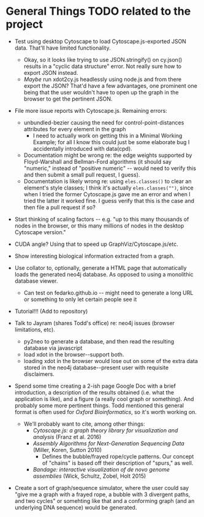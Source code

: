 # General Things TODO related to the project

* Test using desktop Cytoscape to load Cytoscape.js-exported JSON data.
  That'll have limited functionality.
    * Okay, so it looks like trying to use JSON.stringify() on cy.json()
      results in a "cyclic data structure" error. Not really sure how to
      export JSON instead.
    * *Maybe* run xdot2cy.js headlessly using node.js and from there
      export the JSON? That'd have a few advantages, one prominent one being
      that the user wouldn't have to open up the graph in the browser to get
      the pertinent JSON.

* File more issue reports with Cytoscape.js. Remaining errors:
    * unbundled-bezier causing the need for control-point-distances attributes
      for every element in the graph
        * I need to actually work on getting this in a Minimal Working
          Example; for all I know this could just be some elaborate bug I
          accidentally introduced with data(cpd).
    * Documentation might be wrong re: the edge weights supported by
      Floyd-Warshall and Bellman-Ford algorithms (it should say "numeric,"
      instead of "positive numeric" -- would need to verify this and then
      submit a small pull request, I guess).
    * Documentation is likely wrong re: using `eles.classes()` to clear an
      element's style classes; I think it's actually `eles.classes("")`,
      since when I tried the former Cytoscape.js gave me an error and when
      I tried the latter it worked fine. I guess verify that this is the
      case and then file a pull request if so?

* Start thinking of scaling factors -- e.g. "up to this many thousands of
  nodes in the browser, or this many millions of nodes in the desktop
  Cytoscape version."

* CUDA angle? Using that to speed up GraphViz/Cytoscape.js/etc.

* Show interesting biological information extracted from a graph.

* Use collator to, optionally, generate a HTML page that automatically loads
  the generated neo4j database. As opposed to using a monolithic database
  viewer.
    * Can test on fedarko.github.io -- might need to generate a long URL
      or something to only let certain people see it

* Tutorial!!! (Add to repository)

* Talk to Jayram (shares Todd's office) re: neo4j issues (browser
  limitations, etc).
    * py2neo to generate a database, and then read the resulting database
      via javascript
    * load xdot in the browser--support both.
    * loading xdot in the browser would lose out on some of the extra data
      stored in the neo4j database--present user with requisite disclaimers.

* Spend some time creating a 2-ish page Google Doc with a brief
  introduction, a description of the results obtained (i.e. what the
  application is like), and a figure (a really cool graph or something).
  And probably some more pertinent things. Todd mentioned this general
  format is often used for *Oxford Bioinformatics*, so it's worth working on.
    * We'll probably want to cite, among other things:
        * *Cytoscape.js: a graph theory library for visualization and
          analysis* (Franz et al. 2016)
        * *Assembly Algorithms for Next-Generation Sequencing Data* (Miller,
          Koren, Sutton 2010)
            * Defines the bubble/frayed rope/cycle patterns. Our concept of
            "chains" is based off their description of "spurs," as well.
        * *Bandage: interactive visualization of de novo genome assemblies*
          (Wick, Schultz, Zobel, Holt 2015)

* Create a sort of graph/sequence simulator, where the user could say "give
  me a graph with a frayed rope, a bubble with 3 divergent paths, and two
  cycles" or somehting like that and a conforming graph (and an underlying
  DNA sequence) would be generated.
